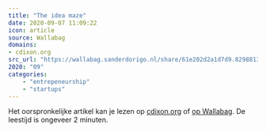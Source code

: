 ```yaml
---
title: "The idea maze"
date: 2020-09-07 11:09:22
icon: article
source: Wallabag
domains:
- cdixon.org
src_url: "https://wallabag.sanderdorigo.nl/share/61e202d2a1d7d9.82988135"
2020: "09"
categories:
    - "entrepeneurship"
    - "startups"
---
```

Het oorspronkelijke artikel kan je lezen op [cdixon.org](https://cdixon.org/2013/08/04/the-idea-maze/) of [op Wallabag](https://wallabag.sanderdorigo.nl/share/61e202d2a1d7d9.82988135). De leestijd is ongeveer 2 minuten.